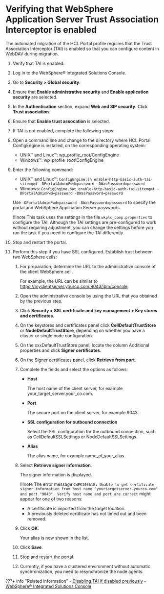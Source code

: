 # Verifying that WebSphere Application Server Trust Association Interceptor is enabled

The automated migration of the HCL Portal profile requires that the Trust Association Interceptor \(TAI\) is enabled so that you can configure content in WebDAV during migration.

1.  Verify that TAI is enabled:
2.  Log in to the WebSphere® Integrated Solutions Console.

3.  Go to **Security > Global security**.

4.  Ensure that **Enable administrative security** and **Enable application security** are selected.

5.  In the **Authentication** section, expand **Web and SIP security**. Click **Trust association**.

6.  Ensure that **Enable trust assocation** is selected.

7.  If TAI is not enabled, complete the following steps:
8.  Open a command line and change to the directory where HCL Portal ConfigEngine is installed, on the corresponding operating system:

    -   UNIX™ and Linux™: wp_profile_root/ConfigEngine
    -   Windows™: wp_profile_root\ConfigEngine

9.  Enter the following command:

    -   UNIX™ and Linux™: `ConfigEngine.sh enable-http-basic-auth-tai-sitemgmt -DPortalAdminPwd=password -DWasPassword=password`
    -   Windows: `ConfigEngine.bat enable-http-basic-auth-tai-sitemgmt -DPortalAdminPwd=password -DWasPassword=password`
    
    Use `-DPortalAdminPwd=password -DWasPassword=password` to specify the portal and WebSphere Application Server passwords.

    !!!note
        This task uses the settings in the file `wkplc_comp.properties` to configure the TAI. Although the TAI settings are pre-configured to work without requiring adjustment, you can change the settings before you run the task if you need to configure the TAI differently.

10. Stop and restart the portal.

11. Perform this step if you have SSL configured. Establish trust between two WebSphere cells:

    1.  For preparation, determine the URL to the administrative console of the client WebSphere cell.

        For example, the URL can be similar to https://myclientserver.yourco.com:9043/ibm/console.

    2.  Open the administrative console by using the URL that you obtained by the previous step.

    3.  Click **Security > SSL certificate and key management > Key stores and certificates**.

    4.  On the keystores and certificates panel click **CellDefaultTrustStore** or **NodeDefaultTrustStore**, depending on whether you have a cluster or single node configuration.

    5.  On the xxxDefaultTrustStore panel, locate the column Additional properties and click **Signer certificates**.

    6.  On the Signer certificates panel, click **Retrieve from port**.

    7.  Complete the fields and select the options as follows:

        -   **Host**

            The host name of the client server, for example your_target_server.your_co.com.

        -   **Port**

            The secure port on the client server, for example 9043.

        -   **SSL configuration for outbound connection**

            Select the SSL configuration for the outbound connection, such as CellDefaultSSLSettings or NodeDefaultSSLSettings.

        -   **Alias**

            The alias name, for example name_of_your_alias.

    8.  Select **Retrieve signer information**.

        The signer information is displayed.

        !!!note
            The error message `CWPKI0661E: Unable to get certificate signer information from host name "yourtargetserver.yourco.com" and port "9043". Verify host name and port are correct` might appear for one of two reasons:

        -   A certificate is imported from the target location.
        -   A previously deleted certificate has not timed out and been removed.

    9.  Click **OK**.

        Your alias is now shown in the list.

    10. Click **Save**.

    11. Stop and restart the portal.

    12. Currently, if you have a clustered environment without automatic synchronization, you need to resynchronize the node agents.


???+ info "Related information"
    -  [Disabling TAI if disabled previously](../../../../deployment/manage/migrate/next_steps/post_mig_activities/admin_task/mig_post_tai.md)
    - [WebSphere® Integrated Solutions Console](../../portal_admin_tools/WebSphere_Integrated_Solutions_Console.md)

